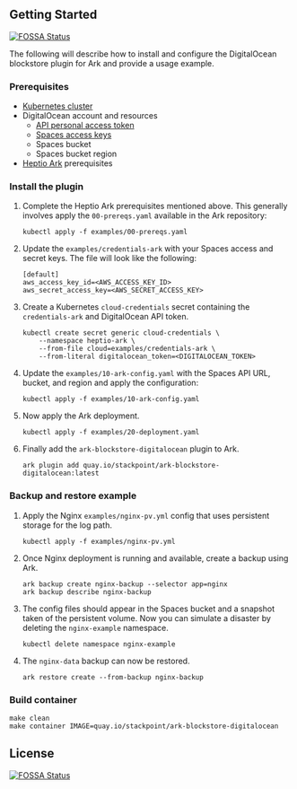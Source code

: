 ## Getting Started
[![FOSSA Status](https://app.fossa.io/api/projects/git%2Bgithub.com%2FStackPointCloud%2Fark-plugin-digitalocean.svg?type=shield)](https://app.fossa.io/projects/git%2Bgithub.com%2FStackPointCloud%2Fark-plugin-digitalocean?ref=badge_shield)


The following will describe how to install and configure the DigitalOcean blockstore plugin for Ark and provide a usage example.

### Prerequisites

* [Kubernetes cluster](https://stackpoint.io/clusters/new?provider=do)
* DigitalOcean account and resources
  * [API personal access token](https://www.digitalocean.com/docs/api/create-personal-access-token/)
  * [Spaces access keys](https://www.digitalocean.com/docs/spaces/how-to/administrative-access/)
  * Spaces bucket
  * Spaces bucket region
* [Heptio Ark](https://heptio.github.io/ark/master/quickstart.html) prerequisites

### Install the plugin

1. Complete the Heptio Ark prerequisites mentioned above. This generally involves apply the `00-prereqs.yaml` available in the Ark repository:

    ```
    kubectl apply -f examples/00-prereqs.yaml
    ```

2. Update the `examples/credentials-ark` with your Spaces access and secret keys. The file will look like the following:

    ```
    [default]
    aws_access_key_id=<AWS_ACCESS_KEY_ID>
    aws_secret_access_key=<AWS_SECRET_ACCESS_KEY>
    ```

3. Create a Kubernetes `cloud-credentials` secret containing the `credentials-ark` and DigitalOcean API token.

    ```
    kubectl create secret generic cloud-credentials \
        --namespace heptio-ark \
        --from-file cloud=examples/credentials-ark \
        --from-literal digitalocean_token=<DIGITALOCEAN_TOKEN>
    ```

4. Update the `examples/10-ark-config.yaml` with the Spaces API URL, bucket, and region and apply the configuration:

    ```
    kubectl apply -f examples/10-ark-config.yaml
    ```

5. Now apply the Ark deployment.

    ```
    kubectl apply -f examples/20-deployment.yaml
    ```

6. Finally add the `ark-blockstore-digitalocean` plugin to Ark.

    ```
    ark plugin add quay.io/stackpoint/ark-blockstore-digitalocean:latest
    ```

### Backup and restore example

1. Apply the Nginx `examples/nginx-pv.yml` config that uses persistent storage for the log path.

    ```
    kubectl apply -f examples/nginx-pv.yml
    ```

2. Once Nginx deployment is running and available, create a backup using Ark.

    ```
    ark backup create nginx-backup --selector app=nginx
    ark backup describe nginx-backup
    ```

3. The config files should appear in the Spaces bucket and a snapshot taken of the persistent volume. Now you can simulate a disaster by deleting the `nginx-example` namespace.

    ```
    kubectl delete namespace nginx-example
    ```

4. The `nginx-data` backup can now be restored.

    ```
    ark restore create --from-backup nginx-backup
    ```

### Build container

```
make clean
make container IMAGE=quay.io/stackpoint/ark-blockstore-digitalocean
```


## License
[![FOSSA Status](https://app.fossa.io/api/projects/git%2Bgithub.com%2FStackPointCloud%2Fark-plugin-digitalocean.svg?type=large)](https://app.fossa.io/projects/git%2Bgithub.com%2FStackPointCloud%2Fark-plugin-digitalocean?ref=badge_large)